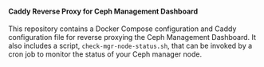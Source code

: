 #### Caddy Reverse Proxy for Ceph Management Dashboard

This repository contains a Docker Compose configuration and Caddy configuration file for reverse proxying the Ceph Management Dashboard. It also includes a script, `check-mgr-node-status.sh`, that can be invoked by a cron job to monitor the status of your Ceph manager node. 



